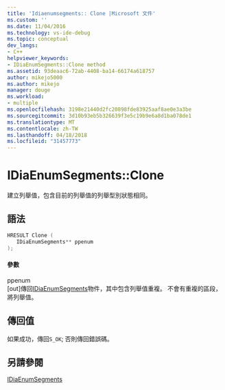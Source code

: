 ```yaml
---
title: 'Idiaenumsegments:: Clone |Microsoft 文件'
ms.custom: ''
ms.date: 11/04/2016
ms.technology: vs-ide-debug
ms.topic: conceptual
dev_langs:
- C++
helpviewer_keywords:
- IDiaEnumSegments::Clone method
ms.assetid: 93deaac6-72ab-4408-ba14-66174a618757
author: mikejo5000
ms.author: mikejo
manager: douge
ms.workload:
- multiple
ms.openlocfilehash: 3198e21440d2fc20898fde83925aaf8ae0e3a3be
ms.sourcegitcommit: 3d10b93eb5b326639f3e5c19b9e6a8d1ba078de1
ms.translationtype: MT
ms.contentlocale: zh-TW
ms.lasthandoff: 04/18/2018
ms.locfileid: "31457773"
---
```

# <a name="idiaenumsegmentsclone"></a>IDiaEnumSegments::Clone
建立列舉值，包含目前的列舉值的列舉型別狀態相同。  
  
## <a name="syntax"></a>語法  
  
```C++  
HRESULT Clone (   
   IDiaEnumSegments** ppenum  
);  
```  
  
#### <a name="parameters"></a>參數  
 ppenum  
 [out]傳回[IDiaEnumSegments](../../debugger/debug-interface-access/idiaenumsegments.md)物件，其中包含列舉值重複。 不會有重複的區段，將列舉值。  
  
## <a name="return-value"></a>傳回值  
 如果成功，傳回`S_OK`; 否則傳回錯誤碼。  
  
## <a name="see-also"></a>另請參閱  
 [IDiaEnumSegments](../../debugger/debug-interface-access/idiaenumsegments.md)